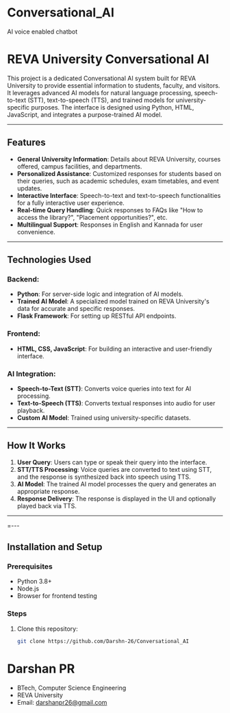 # Conversational_AI
 AI voice enabled chatbot
# REVA University Conversational AI

This project is a dedicated Conversational AI system built for REVA University to provide essential information to students, faculty, and visitors. It leverages advanced AI models for natural language processing, speech-to-text (STT), text-to-speech (TTS), and trained models for university-specific purposes. The interface is designed using Python, HTML, JavaScript, and integrates a purpose-trained AI model.

---

## Features
- **General University Information**: Details about REVA University, courses offered, campus facilities, and departments.
- **Personalized Assistance**: Customized responses for students based on their queries, such as academic schedules, exam timetables, and event updates.
- **Interactive Interface**: Speech-to-text and text-to-speech functionalities for a fully interactive user experience.
- **Real-time Query Handling**: Quick responses to FAQs like "How to access the library?", "Placement opportunities?", etc.
- **Multilingual Support**: Responses in English and Kannada for user convenience.

---

## Technologies Used
### Backend:
- **Python**: For server-side logic and integration of AI models.
- **Trained AI Model**: A specialized model trained on REVA University's data for accurate and specific responses.
- **Flask Framework**: For setting up RESTful API endpoints.

### Frontend:
- **HTML, CSS, JavaScript**: For building an interactive and user-friendly interface.

### AI Integration:
- **Speech-to-Text (STT)**: Converts voice queries into text for AI processing.
- **Text-to-Speech (TTS)**: Converts textual responses into audio for user playback.
- **Custom AI Model**: Trained using university-specific datasets.

---

## How It Works
1. **User Query**: Users can type or speak their query into the interface.
2. **STT/TTS Processing**: Voice queries are converted to text using STT, and the response is synthesized back into speech using TTS.
3. **AI Model**: The trained AI model processes the query and generates an appropriate response.
4. **Response Delivery**: The response is displayed in the UI and optionally played back via TTS.

---

=---

## Installation and Setup
### Prerequisites
- Python 3.8+
- Node.js
- Browser for frontend testing

### Steps
1. Clone this repository:
   ```bash
   git clone https://github.com/Darshn-26/Conversational_AI


# **Darshan PR**
* BTech, Computer Science Engineering
* REVA University
* Email: darshanpr26@gmail.com

